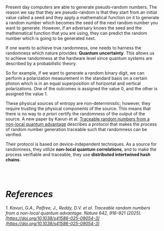 
Present day computers are able to generate pseudo-random numbers. The reason we say that they are pseudo-random is that they start from an initial value called a seed and they apply a mathematical function on it to generate a random number which becomes the seed of the next random number you want to generate. However, if an adversary knows the seed and the mathematical function that you are using, they can predict the random number which is going to be generated next.

If one wants to achieve true randomness, one needs to harness the randomness which nature provides: **Quantum uncertainty**. This allows us to achieve randomness at the hardware level since quantum systems are described by a probabilistic theory. 

So for example, if we want to generate a random binary digit, we can perform a polarization measurement in the standard basis on a certain photon which is in an equal superposition of horizontal and vertical polarizations. One of the outcomes is assigned the value  0, and the other is assigned the value 1.

These physical sources of entropy are non-deterministic; however, they require trusting the physical components of the source. This means that there is no way to _a priori_ certify the randomness of the output of the source. A new paper by Kavuri et al. [Traceable random numbers from a non-local quantum advantage](https://doi.org/10.1038/s41586-025-09054-3) describes a protocol that makes the process of random number generation traceable such that randomness can be verified.

Their protocol is based on device-independent techniques. As a source for randomness, they utilize **non-local quantum correlations**, and to make the process verifiable and traceable, they use **distributed intertwined hash chains**.

<br><br>

# *References*

*1. Kavuri, G.A., Palfree, J., Reddy, D.V. et al. *Traceable random numbers from a non-local quantum advantage*. Nature 642, 916–921 (2025). [https://doi.org/10.1038/s41586-025-09054-3](https://doi.org/10.1038/s41586-025-09054-3)*
